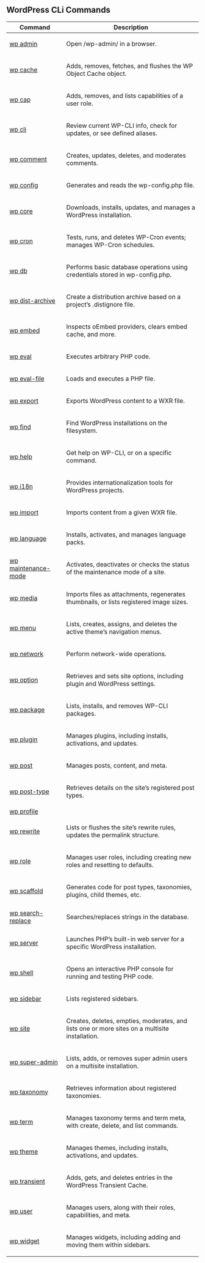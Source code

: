 ## WordPress CLi Commands

<table>
   <thead>
      <tr>
         <th>Command</th>
         <th>Description</th>
      </tr>
   </thead>
   <tbody>
      <tr>
         <td><a href="https://developer.wordpress.org/cli/commands/admin/">wp admin</a></td>
         <td>
            <p>Open /wp-admin/ in a browser.</p>
         </td>
      </tr>
      <tr>
         <td><a href="https://developer.wordpress.org/cli/commands/cache/">wp cache</a></td>
         <td>
            <p>Adds, removes, fetches, and flushes the WP Object Cache object.</p>
         </td>
      </tr>
      <tr>
         <td><a href="https://developer.wordpress.org/cli/commands/cap/">wp cap</a></td>
         <td>
            <p>Adds, removes, and lists capabilities of a user role.</p>
         </td>
      </tr>
      <tr>
         <td><a href="https://developer.wordpress.org/cli/commands/cli/">wp cli</a></td>
         <td>
            <p>Review current WP-CLI info, check for updates, or see defined aliases.</p>
         </td>
      </tr>
      <tr>
         <td><a href="https://developer.wordpress.org/cli/commands/comment/">wp comment</a></td>
         <td>
            <p>Creates, updates, deletes, and moderates comments.</p>
         </td>
      </tr>
      <tr>
         <td><a href="https://developer.wordpress.org/cli/commands/config/">wp config</a></td>
         <td>
            <p>Generates and reads the wp-config.php file.</p>
         </td>
      </tr>
      <tr>
         <td><a href="https://developer.wordpress.org/cli/commands/core/">wp core</a></td>
         <td>
            <p>Downloads, installs, updates, and manages a WordPress installation.</p>
         </td>
      </tr>
      <tr>
         <td><a href="https://developer.wordpress.org/cli/commands/cron/">wp cron</a></td>
         <td>
            <p>Tests, runs, and deletes WP-Cron events; manages WP-Cron schedules.</p>
         </td>
      </tr>
      <tr>
         <td><a href="https://developer.wordpress.org/cli/commands/db/">wp db</a></td>
         <td>
            <p>Performs basic database operations using credentials stored in wp-config.php.</p>
         </td>
      </tr>
      <tr>
         <td><a href="https://developer.wordpress.org/cli/commands/dist-archive/">wp dist-archive</a></td>
         <td>
            <p>Create a distribution archive based on a project’s .distignore file.</p>
         </td>
      </tr>
      <tr>
         <td><a href="https://developer.wordpress.org/cli/commands/embed-2/">wp embed</a></td>
         <td>
            <p>Inspects oEmbed providers, clears embed cache, and more.</p>
         </td>
      </tr>
      <tr>
         <td><a href="https://developer.wordpress.org/cli/commands/eval/">wp eval</a></td>
         <td>
            <p>Executes arbitrary PHP code.</p>
         </td>
      </tr>
      <tr>
         <td><a href="https://developer.wordpress.org/cli/commands/eval-file/">wp eval-file</a></td>
         <td>
            <p>Loads and executes a PHP file.</p>
         </td>
      </tr>
      <tr>
         <td><a href="https://developer.wordpress.org/cli/commands/export/">wp export</a></td>
         <td>
            <p>Exports WordPress content to a WXR file.</p>
         </td>
      </tr>
      <tr>
         <td><a href="https://developer.wordpress.org/cli/commands/find/">wp find</a></td>
         <td>
            <p>Find WordPress installations on the filesystem.</p>
         </td>
      </tr>
      <tr>
         <td><a href="https://developer.wordpress.org/cli/commands/help/">wp help</a></td>
         <td>
            <p>Get help on WP-CLI, or on a specific command.</p>
         </td>
      </tr>
      <tr>
         <td><a href="https://developer.wordpress.org/cli/commands/i18n/">wp i18n</a></td>
         <td>
            <p>Provides internationalization tools for WordPress projects.</p>
         </td>
      </tr>
      <tr>
         <td><a href="https://developer.wordpress.org/cli/commands/import/">wp import</a></td>
         <td>
            <p>Imports content from a given WXR file.</p>
         </td>
      </tr>
      <tr>
         <td><a href="https://developer.wordpress.org/cli/commands/language/">wp language</a></td>
         <td>
            <p>Installs, activates, and manages language packs.</p>
         </td>
      </tr>
      <tr>
         <td><a href="https://developer.wordpress.org/cli/commands/maintenance-mode/">wp maintenance-mode</a></td>
         <td>
            <p>Activates, deactivates or checks the status of the maintenance mode of a site.</p>
         </td>
      </tr>
      <tr>
         <td><a href="https://developer.wordpress.org/cli/commands/media/">wp media</a></td>
         <td>
            <p>Imports files as attachments, regenerates thumbnails, or lists registered image sizes.</p>
         </td>
      </tr>
      <tr>
         <td><a href="https://developer.wordpress.org/cli/commands/menu/">wp menu</a></td>
         <td>
            <p>Lists, creates, assigns, and deletes the active theme’s navigation menus.</p>
         </td>
      </tr>
      <tr>
         <td><a href="https://developer.wordpress.org/cli/commands/network/">wp network</a></td>
         <td>
            <p>Perform network-wide operations.</p>
         </td>
      </tr>
      <tr>
         <td><a href="https://developer.wordpress.org/cli/commands/option/">wp option</a></td>
         <td>
            <p>Retrieves and sets site options, including plugin and WordPress settings.</p>
         </td>
      </tr>
      <tr>
         <td><a href="https://developer.wordpress.org/cli/commands/package/">wp package</a></td>
         <td>
            <p>Lists, installs, and removes WP-CLI packages.</p>
         </td>
      </tr>
      <tr>
         <td><a href="https://developer.wordpress.org/cli/commands/plugin/">wp plugin</a></td>
         <td>
            <p>Manages plugins, including installs, activations, and updates.</p>
         </td>
      </tr>
      <tr>
         <td><a href="https://developer.wordpress.org/cli/commands/post/">wp post</a></td>
         <td>
            <p>Manages posts, content, and meta.</p>
         </td>
      </tr>
      <tr>
         <td><a href="https://developer.wordpress.org/cli/commands/post-type/">wp post-type</a></td>
         <td>
            <p>Retrieves details on the site’s registered post types.</p>
         </td>
      </tr>
      <tr>
         <td><a href="https://developer.wordpress.org/cli/commands/profile/">wp profile</a></td>
         <td></td>
      </tr>
      <tr>
         <td><a href="https://developer.wordpress.org/cli/commands/rewrite/">wp rewrite</a></td>
         <td>
            <p>Lists or flushes the site’s rewrite rules, updates the permalink structure.</p>
         </td>
      </tr>
      <tr>
         <td><a href="https://developer.wordpress.org/cli/commands/role/">wp role</a></td>
         <td>
            <p>Manages user roles, including creating new roles and resetting to defaults.</p>
         </td>
      </tr>
      <tr>
         <td><a href="https://developer.wordpress.org/cli/commands/scaffold/">wp scaffold</a></td>
         <td>
            <p>Generates code for post types, taxonomies, plugins, child themes, etc.</p>
         </td>
      </tr>
      <tr>
         <td><a href="https://developer.wordpress.org/cli/commands/search-replace/">wp search-replace</a></td>
         <td>
            <p>Searches/replaces strings in the database.</p>
         </td>
      </tr>
      <tr>
         <td><a href="https://developer.wordpress.org/cli/commands/server/">wp server</a></td>
         <td>
            <p>Launches PHP’s built-in web server for a specific WordPress installation.</p>
         </td>
      </tr>
      <tr>
         <td><a href="https://developer.wordpress.org/cli/commands/shell/">wp shell</a></td>
         <td>
            <p>Opens an interactive PHP console for running and testing PHP code.</p>
         </td>
      </tr>
      <tr>
         <td><a href="https://developer.wordpress.org/cli/commands/sidebar/">wp sidebar</a></td>
         <td>
            <p>Lists registered sidebars.</p>
         </td>
      </tr>
      <tr>
         <td><a href="https://developer.wordpress.org/cli/commands/site/">wp site</a></td>
         <td>
            <p>Creates, deletes, empties, moderates, and lists one or more sites on a multisite installation.</p>
         </td>
      </tr>
      <tr>
         <td><a href="https://developer.wordpress.org/cli/commands/super-admin/">wp super-admin</a></td>
         <td>
            <p>Lists, adds, or removes super admin users on a multisite installation.</p>
         </td>
      </tr>
      <tr>
         <td><a href="https://developer.wordpress.org/cli/commands/taxonomy/">wp taxonomy</a></td>
         <td>
            <p>Retrieves information about registered taxonomies.</p>
         </td>
      </tr>
      <tr>
         <td><a href="https://developer.wordpress.org/cli/commands/term/">wp term</a></td>
         <td>
            <p>Manages taxonomy terms and term meta, with create, delete, and list commands.</p>
         </td>
      </tr>
      <tr>
         <td><a href="https://developer.wordpress.org/cli/commands/theme/">wp theme</a></td>
         <td>
            <p>Manages themes, including installs, activations, and updates.</p>
         </td>
      </tr>
      <tr>
         <td><a href="https://developer.wordpress.org/cli/commands/transient/">wp transient</a></td>
         <td>
            <p>Adds, gets, and deletes entries in the WordPress Transient Cache.</p>
         </td>
      </tr>
      <tr>
         <td><a href="https://developer.wordpress.org/cli/commands/user/">wp user</a></td>
         <td>
            <p>Manages users, along with their roles, capabilities, and meta.</p>
         </td>
      </tr>
      <tr>
         <td><a href="https://developer.wordpress.org/cli/commands/widget/">wp widget</a></td>
         <td>
            <p>Manages widgets, including adding and moving them within sidebars.</p>
         </td>
      </tr>
   </tbody>
</table>

